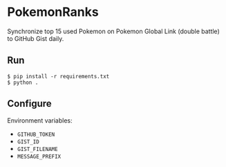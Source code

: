 # PokemonRanks

Synchronize top 15 used Pokemon on Pokemon Global Link (double battle) to GitHub Gist daily.

## Run

    $ pip install -r requirements.txt
    $ python .

## Configure

Environment variables:

- `GITHUB_TOKEN`
- `GIST_ID`
- `GIST_FILENAME`
- `MESSAGE_PREFIX`
